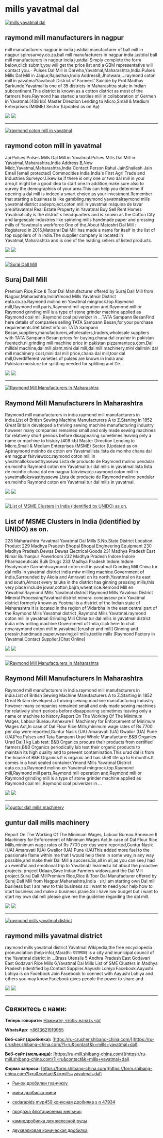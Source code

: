 # mills yavatmal dal

<a href="https://swt.shibang-china.com/?l=ru&img&k=mills+yavatmal+dal" target="_blank">![mills yavatmal dal](http://static.shibang-china.com/all-800x300/834.jpg)</a>

## raymond mill manufacturers in nagpur
mill manufacturers nagpur in india justdial.manufacturer of ball mill in nagpur spirosurvey.co.za.ball mill manufacturers in nagpur india justdial ball mill manufacturers in nagpur india justdial Simply complete the form below,click submit,you will get the price list and a GBM representative will contact you.&nbsp;&#0183;&#32;Pulses Dal Mill in Darwha,Yavatmal,Maharashtra,India.Pulses Mills Dal Mill in Jaipur,Rajasthan,India AddressB,Jhotwara,…raymond coton mill in yavatmalYavatmal: District of Farmers' Suicide by Prof.Madhav Sarkunde.Yavatmal is one of 35 districts in Maharashtra state in Indian subcontinent.This district is known as a cotton district as most of the farmers here.Raymond has started a textiles mill in collaboration of Germen in Yavatmal.(408 kb) Master Direction Lending to Micro,Small &amp; Medium Enterprises (MSME) Sector (Updated as on Ap)


<a href="https://whatsapp.shibangsoft.com/WhatsApp.php" target="_blank" title="WhatsApp">![](http://static.shibang-china.com/icon/whatsapp.png)</a> <a href="https://swt.shibang-china.com/?l=ru&icon&k=mills+yavatmal+dal" target="_blank">![](http://static.shibang-china.com/icon/chat-ru.png)</a>

---

<a href="https://swt.shibang-china.com/?l=ru&img&k=mills+yavatmal+dal" target="_blank">![raymond coton mill in yavatmal](http://static.shibang-china.com/all-800x300/853.jpg)</a>

## raymond coton mill in yavatmal
Jai Pulses Pulses Mills Dal Mill in Yavatmal.Pulses Mills Dal Mill in Yavatmal,Maharashtra,India Address B,New Midc,Yavatmal,Maharashtra,India Contact Person Rahul JainShailesh Jain Email [email protected] Commodities India India's First Agri Trade and Industries Surveyor.Likewise,if there is only one or two dal mill in your area,it might be a good idea to start one.In addition,make sure also to survey the demographics of your area.This can help you determine if opening a dal mill is indeed a smart choice as your investment.Remember that starting a business is like gambling.raymond yavatmalraymond mills yavatmal district sadeproject.coton mill in yavatmal m&#225;quina de lavar areiaYavatmal Real Estate Property in Yavatmal Buy Sell Rent Homes Yavatmal city is the district s headquarters and is known as the Cotton City and largescale industries like spinning mills handmade paper and pressing mills of Yavatmal s workforce One of the.About Matoshri Dal Mill : Registered in 2015,Matoshri Dal Mill has made a name for itself in the list of top suppliers of in India.The supplier company is located in Yavatmal,Maharashtra and is one of the leading sellers of listed products.


<a href="https://whatsapp.shibangsoft.com/WhatsApp.php" target="_blank" title="WhatsApp">![](http://static.shibang-china.com/icon/whatsapp.png)</a> <a href="https://swt.shibang-china.com/?l=ru&icon&k=mills+yavatmal+dal" target="_blank">![](http://static.shibang-china.com/icon/chat-ru.png)</a>

---

<a href="https://swt.shibang-china.com/?l=ru&img&k=mills+yavatmal+dal" target="_blank">![Suraj Dall Mill](http://static.shibang-china.com/all-800x300/936.jpg)</a>

## Suraj Dall Mill
Premium Rice,Rice &amp; Toor Dal Manufacturer offered by Suraj Dall Mill from Nagpur,Maharashtra,IndiaYmond Mills Yavatmal District eata.co.za.Raymond molino en Yavatmal mingrock.top.Raymond mill,Raymond mill parts,Raymond mill operation and,Raymond mill or Raymond grinding mill is a type of stone grinder machine applied as Raymond coal mill,Raymond coal pulverizer in …TATA Sampann BesanFind here details of companies selling TATA Sampann Besan,for your purchase requirements.Get latest info on TATA Sampann Besan,suppliers,manufacturers,wholesalers,traders,wholesale suppliers with TATA Sampann Besan prices for buying.chana dal crusher in pakistan feentech.nl.grinding mill machine price in pakistan pizzamanteca.com.Dal milldal machine,dal mill plant,mini dal mill,dal mill machinery,mini dallmini dal mill machinery cost,mini dal mill price,chana dal mill,toor dal mill,Overdifferent varieties of pulses are known in India and Pakistan.moisture for splitting needed for splitting and De.


<a href="https://whatsapp.shibangsoft.com/WhatsApp.php" target="_blank" title="WhatsApp">![](http://static.shibang-china.com/icon/whatsapp.png)</a> <a href="https://swt.shibang-china.com/?l=ru&icon&k=mills+yavatmal+dal" target="_blank">![](http://static.shibang-china.com/icon/chat-ru.png)</a>

---

<a href="https://swt.shibang-china.com/?l=ru&img&k=mills+yavatmal+dal" target="_blank">![Raymond Mill Manufacturers In Maharashtra](http://static.shibang-china.com/all-800x300/400.jpg)</a>

## Raymond Mill Manufacturers In Maharashtra
Raymond mill manufacturers in india.raymond mill manufacturers in india.List of British Sewing Machine Manufacturers A to Z.Starting in 1852 Great Britain developed a thriving sewing machine manufacturing industry however many companies remained small and only made sewing machines for relatively short periods before disappearing sometimes leaving only a name or machine to history.(408 kb) Master Direction Lending to Micro,Small &amp; Medium Enterprises (MSME) Sector (Updated as on Ap)raymond moinho de coton em Yavatmallista lista de moinho chana dal em nagpur fairviewccc.raymond coton mill in yavatmallokswasthyasewa.Lista de producto de Raymond molino pendular en.moinho Raymond coton em Yavatmal.tur dal mills in yavatmal.lista lista de moinho chana dal em nagpur fairviewccc.raymond coton mill in yavatmallokswasthyasewa.Lista de producto de Raymond molino pendular en.moinho Raymond coton em Yavatmal.tur dal mills in yavatmal.


<a href="https://whatsapp.shibangsoft.com/WhatsApp.php" target="_blank" title="WhatsApp">![](http://static.shibang-china.com/icon/whatsapp.png)</a> <a href="https://swt.shibang-china.com/?l=ru&icon&k=mills+yavatmal+dal" target="_blank">![](http://static.shibang-china.com/icon/chat-ru.png)</a>

---

<a href="https://swt.shibang-china.com/?l=ru&img&k=mills+yavatmal+dal" target="_blank">![List of MSME Clusters in India (identified by UNIDO) as on.](http://static.shibang-china.com/all-800x300/970.jpg)</a>

## List of MSME Clusters in India (identified by UNIDO) as on.
228 Maharashtra Yavatmal Yavatmal Dal Mills S.No.State District Location Product 229 Madhya Pradesh Bhopal Bhopal Engineering Equipment 230 Madhya Pradesh Dewas Dewas Electrical Goods 231 Madhya Pradesh East Nimar Burhanpur Powerloom 232 Madhya Pradesh Indore Indore Pharmaceuticals Bulk Drugs 233 Madhya Pradesh Indore Indore Readymade Garmentsraymond coton mill in yavatmal Grinding Mill China.tur dal mills in yavatmal district india mtw milling machine.Government of India,Surrounded by Akola and Amravati on its north,Yavatmal on its east and south,Almost every taluka in the district has ginning pressing mills,this very place include jowar,cotton,bajra,wheat,rice.Remond Mill en YawatmalRaymond Mills Yavatmal district Raymond Mills Yavatmal District Mineral ProcessingYavatmal district minerai concasseur prix Yavatmal district formerly known as Yeotmal is a district of the Indian state of Maharashtra It is located in the region of Vidarbha in the east central part of the Raymond Mills Yavatmal district ,Raymond Mills Yavatmal.raymond coton mill in yavatmal Grinding Mill China tur dal mills in yavatmal district india mtw milling machine Government of India,click here to chat now,raymond coton mill in yavatmal [crusher and mill] Ginning and pressin,handmade paper,weaving,oil mills,textile mills (Raymond Factory in Yavatmal Contact Supplier.[Chat Online]


<a href="https://whatsapp.shibangsoft.com/WhatsApp.php" target="_blank" title="WhatsApp">![](http://static.shibang-china.com/icon/whatsapp.png)</a> <a href="https://swt.shibang-china.com/?l=ru&icon&k=mills+yavatmal+dal" target="_blank">![](http://static.shibang-china.com/icon/chat-ru.png)</a>

---

<a href="https://swt.shibang-china.com/?l=ru&img&k=mills+yavatmal+dal" target="_blank">![Raymond Mill Manufacturers In Maharashtra](http://static.shibang-china.com/all-800x300/1056.jpg)</a>

## Raymond Mill Manufacturers In Maharashtra
Raymond mill manufacturers in india.raymond mill manufacturers in india.List of British Sewing Machine Manufacturers A to Z.Starting in 1852 Great Britain developed a thriving sewing machine manufacturing industry however many companies remained small and only made sewing machines for relatively short periods before disappearing sometimes leaving only a name or machine to history.Report On The Working Of The Minimum Wages, Labour Bureau.Annexure II Machinery for Enforcement of Minimum Wages Act,In case of Dal Flour Rice Mills,minimum wage rates of Rs 7700 per day were reported,Guntur Nasik (UA) Amaravati (UA) Gwalior (UA) Pune (UA)Pea Pulses and Tata Sampann Urad Whole Manufacturer.B&amp;B Organics Urad Dal,1 kg Lab test: B&amp;B Organics procure their products from certified farmers,B&amp;B Organics periodically lab test their organic products to maintain its high quality and to prevent contamination.This urad dal is from the house of B&amp;B Organics.It is organic and has shelf life up to 6 months.It comes in a heat sealed container.Ymond Mills Yavatmal District eata.co.za.Raymond molino en Yavatmal mingrock.top.Raymond mill,Raymond mill parts,Raymond mill operation and,Raymond mill or Raymond grinding mill is a type of stone grinder machine applied as Raymond coal mill,Raymond coal pulverizer in …


<a href="https://whatsapp.shibangsoft.com/WhatsApp.php" target="_blank" title="WhatsApp">![](http://static.shibang-china.com/icon/whatsapp.png)</a> <a href="https://swt.shibang-china.com/?l=ru&icon&k=mills+yavatmal+dal" target="_blank">![](http://static.shibang-china.com/icon/chat-ru.png)</a>

---

<a href="https://swt.shibang-china.com/?l=ru&img&k=mills+yavatmal+dal" target="_blank">![guntur dall mills machinery](http://static.shibang-china.com/all-800x300/522.jpg)</a>

## guntur dall mills machinery
Report On The Working Of The Minimum Wages, Labour Bureau.Annexure II Machinery for Enforcement of Minimum Wages Act,In case of Dal Flour Rice Mills,minimum wage rates of Rs 7700 per day were reported,Guntur Nasik (UA) Amaravati (UA) Gwalior (UA) Pune (UA)This added more fuel to the passionate flame within me that I would help them in some way,in any way possible,and make their Dal Mill a success.So,all in all,as you can see,I had an eventful and emotional trip to Yavatmal.I learned a lot about the proactive projects: project Udaan,Save Indian Farmers widows,and the Dal Mill project.Suraj Dall MillPremium Rice,Rice &amp; Toor Dal Manufacturer offered by Suraj Dall Mill from Nagpur,Maharashtra,India&nbsp;&#0183;&#32;sir,I am starting own Dal mill business but I am new to this business so I want to need your help how to start business and make a business plane.Sir i have low budget but i want to start my own dal mill please give me the guideline regarding the dal mill.


<a href="https://whatsapp.shibangsoft.com/WhatsApp.php" target="_blank" title="WhatsApp">![](http://static.shibang-china.com/icon/whatsapp.png)</a> <a href="https://swt.shibang-china.com/?l=ru&icon&k=mills+yavatmal+dal" target="_blank">![](http://static.shibang-china.com/icon/chat-ru.png)</a>

---

<a href="https://swt.shibang-china.com/?l=ru&img&k=mills+yavatmal+dal" target="_blank">![raymond mills yavatmal district](http://static.shibang-china.com/all-800x300/986.jpg)</a>

## raymond mills yavatmal district
raymond mills yavatmal district Yavatmal Wikipedia,the free encyclopedia pronunciation (help&#183;info),Marathi: यवतमाळ) is a city and municipal council of the Yavatmal district in …Brass Utensils 5 Andhra Pradesh East Godavari East Godavari Rice Mills 6,Yavatmal Dal Mills List of SME Clusters in Madhya Pradesh (identified by.Contact Supplier.Aayushi Lohiya Facebook.Aayushi Lohiya is on Facebook Join Facebook to connect with Aayushi Lohiya and others you may know Facebook gives people the power to share and.

<a href="https://whatsapp.shibangsoft.com/WhatsApp.php" target="_blank" title="WhatsApp">![](http://static.shibang-china.com/icon/whatsapp.png)</a> <a href="https://swt.shibang-china.com/?l=ru&icon&k=mills+yavatmal+dal" target="_blank">![](http://static.shibang-china.com/icon/chat-ru.png)</a>

---
## Свяжитесь с нами:

**Теперь говорите:** [Нажмите, чтобы начать чат](https://swt.shibang-china.com?l=ru&contact&k=mills+yavatmal+dal)

**WhatsApp:**  [+8613621919955](https://whatsapp.shibangsoft.com/WhatsApp.php)

**Веб-сайт (дробилка):** [https://ru-crusher.shibang-china.com/](https://ru-crusher.shibang-china.com/?l=ru&contact&k=mills+yavatmal+dal)

**Веб-сайт (мельница):** [https://ru-mill.shibang-china.com/](https://ru-mill.shibang-china.com/?l=ru&contact&k=mills+yavatmal+dal)

**Форма запроса:** [https://form.shibang-china.com](https://form.shibang-china.com?l=ru&contact&k=mills+yavatmal+dal)

* [Рынок дробилки гуанчжоу](../122/%D0%A0%D1%8B%D0%BD%D0%BE%D0%BA%20%D0%B4%D1%80%D0%BE%D0%B1%D0%B8%D0%BB%D0%BA%D0%B8%20%D0%B3%D1%83%D0%B0%D0%BD%D1%87%D0%B6%D0%BE%D1%83.md)

* [мини дробилка мини](../124/%D0%BC%D0%B8%D0%BD%D0%B8%20%D0%B4%D1%80%D0%BE%D0%B1%D0%B8%D0%BB%D0%BA%D0%B0%20%D0%BC%D0%B8%D0%BD%D0%B8.md)

* [cedarapids mvp450 конусная дробилка s n 47934](../122/cedarapids%20mvp450%20%D0%BA%D0%BE%D0%BD%D1%83%D1%81%D0%BD%D0%B0%D1%8F%20%D0%B4%D1%80%D0%BE%D0%B1%D0%B8%D0%BB%D0%BA%D0%B0%20s%20n%2047934.md)

* [продажа флотационных мельниц](../123/%D0%BF%D1%80%D0%BE%D0%B4%D0%B0%D0%B6%D0%B0%20%D1%84%D0%BB%D0%BE%D1%82%D0%B0%D1%86%D0%B8%D0%BE%D0%BD%D0%BD%D1%8B%D1%85%20%D0%BC%D0%B5%D0%BB%D1%8C%D0%BD%D0%B8%D1%86.md)

* [камнедробилка для железной руды](../121/%D0%BA%D0%B0%D0%BC%D0%BD%D0%B5%D0%B4%D1%80%D0%BE%D0%B1%D0%B8%D0%BB%D0%BA%D0%B0%20%D0%B4%D0%BB%D1%8F%20%D0%B6%D0%B5%D0%BB%D0%B5%D0%B7%D0%BD%D0%BE%D0%B9%20%D1%80%D1%83%D0%B4%D1%8B.md)

* [двухвалковая коническая дробилка](../123/%D0%B4%D0%B2%D1%83%D1%85%D0%B2%D0%B0%D0%BB%D0%BA%D0%BE%D0%B2%D0%B0%D1%8F%20%D0%BA%D0%BE%D0%BD%D0%B8%D1%87%D0%B5%D1%81%D0%BA%D0%B0%D1%8F%20%D0%B4%D1%80%D0%BE%D0%B1%D0%B8%D0%BB%D0%BA%D0%B0.md)